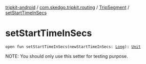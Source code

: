 [tripkit-android](../../index.md) / [com.skedgo.tripkit.routing](../index.md) / [TripSegment](index.md) / [setStartTimeInSecs](./set-start-time-in-secs.md)

# setStartTimeInSecs

`open fun setStartTimeInSecs(newStartTimeInSecs: `[`Long`](https://kotlinlang.org/api/latest/jvm/stdlib/kotlin/-long/index.html)`): `[`Unit`](https://kotlinlang.org/api/latest/jvm/stdlib/kotlin/-unit/index.html)

NOTE: You should only use this setter for testing purpose.

